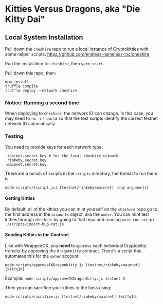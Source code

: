 # Kitties Versus Dragons, aka "Die Kitty Dai"

## Local System Installation

Pull down the `cheshire` repo to run a local instance of Cryptokitties with some helper scripts: https://github.com/endless-nameless-inc/cheshire

Run the installation for `cheshire`, then `yarn start`.

Pull down this repo, then:

```
npm install
truffle compile
truffle deploy --network cheshire
```

### Notice: Running a second time

When deploying to `cheshire`, the network ID can change. In this case, you may need to `rm -rf build` so that the test scripts identify the correct testnet network ID automatically.

### Testing

You need to provide keys for each network type:

```
.testnet.secret.key # for the local cheshire network
.rinkeby.secret.key
.mainnet.secret.key
```

There are a bunch of scripts in the `scripts` directory, the format to run them is:

```
node scripts/[script.js] [testnet/rinkeby/mainnet] [any arguments]
```

#### Getting Kitties

By default, all of the kitties you can mint yourself on the `cheshire` repo go to the first address in the `accounts` object, aka the `owner`. You can mint test kitties through `cheshire` by going to that repo and running `yarn run script ./scripts/import-bug-cat.js`

#### Sending Kitties to the Contract

Like with WrappedCK, you **need** to `approve` each individual Cryptokitty transfer by approving the `DragonKitty` contract. There's a script that automates this for the `owner` account:

`node scripts/approveCKDragonKitty.js [testnet/rinkeby/mainnet] [kittyId]`

Example: `node scripts/approveCKDragonKitty.js testnet 3`

Then you can sacrifice your kitties to the boss using:

`node scripts/sacrifice.js [testnet/rinkeby/mainnet] [kittyId]`
